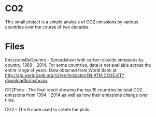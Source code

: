 # CO2

This small project is a simple analysis of CO2 emissions by various countries over the course of two decades.

# Files

EmissionsByCountry - Spreadsheet with carbon dioxide emissions by country, 1960 - 2014. For some countries, data is not available across the entire range of years. Data obtained from World Bank at http://api.worldbank.org/v2/en/indicator/EN.ATM.CO2E.KT?downloadformat=csv.

CO2Plots - The final result showing the top 15 countries by total CO2 emissions from 1994 - 2014 as well as how their emissions change over time.

CO2 - The R code used to create the plots.
